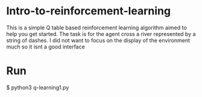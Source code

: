 # Intro-to-reinforcement-learning
This is a simple Q table based reinforcement learning algorithm aimed to help you get started. The task is for the agent cross a river represented by a string of dashes. I did not want to focus on the display of the environment much so it isnt a good interface

# Run
$ python3 q-learning1.py
